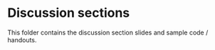 # Discussion sections

This folder contains the discussion section slides and sample code / handouts.
